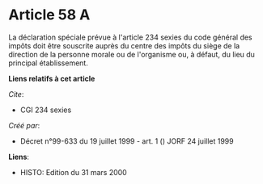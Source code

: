 # Article 58 A

La déclaration spéciale prévue à l'article 234 sexies du code général des impôts doit être souscrite auprès du centre des
impôts du siège de la direction de la personne morale ou de l'organisme ou, à défaut, du lieu du principal établissement.

**Liens relatifs à cet article**

_Cite_:

  - CGI 234 sexies

_Créé par_:

  - Décret n°99-633 du 19 juillet 1999 - art. 1 () JORF 24 juillet 1999

**Liens**:

  - HISTO: Edition du 31 mars 2000
